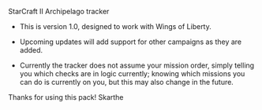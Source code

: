 StarCraft II Archipelago tracker

- This is version 1.0, designed to work with Wings of Liberty.

- Upcoming updates will add support for other campaigns as they are added.

- Currently the tracker does not assume your mission order, simply telling you which checks are in logic currently; knowing which missions you can do is currently on you, but this may also change in the future.

Thanks for using this pack!
Skarthe